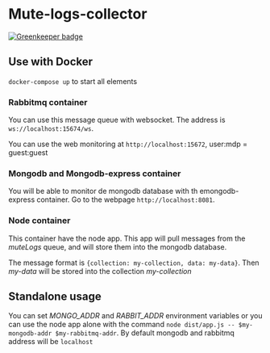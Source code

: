 # Mute-logs-collector

[![Greenkeeper badge](https://badges.greenkeeper.io/coast-team/mute-logs-collector.svg)](https://greenkeeper.io/)

## Use with Docker

`docker-compose up` to start all elements

### Rabbitmq container

You can use this message queue with websocket. The address is `ws://localhost:15674/ws`.

You can use the web monitoring at `http://localhost:15672`, user:mdp = guest:guest

### Mongodb and Mongodb-express container

You will be able to monitor de mongodb database with th emongodb-express container. Go to the webpage `http://localhost:8081`.

### Node container

This container have the node app. This app will pull messages from the _muteLogs_ queue, and will store them into the mongodb database.

The message format is `{collection: my-collection, data: my-data}`.
Then _my-data_ will be stored into the collection _my-collection_

## Standalone usage

You can set _MONGO_ADDR_ and _RABBIT_ADDR_ environment variables or you can use the node app alone with the command `node dist/app.js -- $my-mongodb-addr $my-rabbitmq-addr`. By default mongodb and rabbitmq address will be `localhost`
